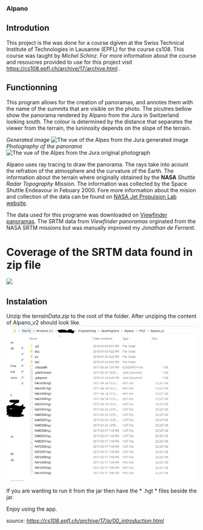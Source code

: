 ### Alpano
## Introdution
This project is the was done for a course dgiven at the Swiss Technical Institute of Technologies in Lausanne (EPFL) for the course cs108. This course was taught by _Michel Schinz_. For more information about the course and resoucres provided to use for this project visit https://cs108.epfl.ch/archive/17/archive.html .

## Functionning
This program allows for the creation of panoramas, and annotes them with the name of the summits that are visible on the photo.
The picutres bellow show the panorama rendered by Alpano from the Jura in Switzerland looking south. The colour is determined by the distance that separates the viewer from the terrain, the luninosity depends on the slope of the terrain.


_Generated image_
![The vue of the Alpes from the Jura generated image](https://cs108.epfl.ch/archive/17/p/i/alpano.png "The vue of the Alpes from the Jura")
_Photography of the panorama_
![The vue of the Alpes from the Jura original photograph](https://cs108.epfl.ch/archive/17/p/i/alpes.jpg "The vue of the Alpes from the Jura")

Alpano uses ray tracing to draw the panorama. The rays take into acount the refration of the atmosphere and the curvature of the Earth. The information about the terrain where originally obtained by the **NASA** _Shuttle Radar Topography Mission_. The information was collected by the Space Shuttle Endeavour in Febuary 2000. Fore more information about the mision and collection of the data can be found on [NASA Jet Propulsion Lab website](https://www.jpl.nasa.gov/news/news.php?release=2014-321).

The data used for this programe was downloaded on [Viewfinder panoramas](http://viewfinderpanoramas.org/). The SRTM data from _Viewfinder panoramas_ orginated from the NASA SRTM missions but was manually improved my _Jonathan de Ferranti_.

# Coverage of the SRTM data found in zip file
![](https://cs108.epfl.ch/archive/17/p/i/hgt-area.jpg)

## Instalation

Unzip the _terrainData.zip_ to the root of the folder. After unziping the content of Alpano_v2 should look like.
![](https://raw.githubusercontent.com/Jmion/Alpano_v2/master/hgtFileLocation.JPG)

If you are wanting to run it from the jar then have the * .hgt * files beside the jar. 

Enjoy using the app.

_source: https://cs108.epfl.ch/archive/17/p/00_introduction.html_

